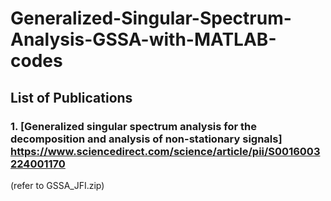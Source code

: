 # Generalized-Singular-Spectrum-Analysis-GSSA-with-MATLAB-codes

## List of Publications

### 1. [Generalized singular spectrum analysis for the decomposition and analysis of non-stationary signals] https://www.sciencedirect.com/science/article/pii/S0016003224001170 
(refer to GSSA_JFI.zip)
